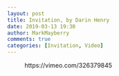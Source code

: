 ```yaml
---
layout: post
title: Invitation, by Darin Henry
date: 2019-03-13 19:30
author: MarkMayberry
comments: true
categories: [Invitation, Video]
---
```

<!-- wp:core-embed/vimeo {"url":"https://vimeo.com/326379845","type":"video","providerNameSlug":"vimeo","className":"wp-embed-aspect-4-3 wp-has-aspect-ratio"} -->
<figure class="wp-block-embed-vimeo wp-block-embed is-type-video is-provider-vimeo wp-embed-aspect-4-3 wp-has-aspect-ratio"><div class="wp-block-embed__wrapper">
https://vimeo.com/326379845
</div></figure>
<!-- /wp:core-embed/vimeo -->

